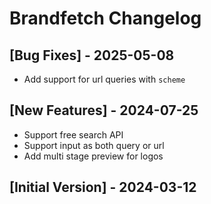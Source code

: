 # Brandfetch Changelog

## [Bug Fixes] - 2025-05-08

- Add support for url queries with `scheme`

## [New Features] - 2024-07-25

- Support free search API
- Support input as both query or url
- Add multi stage preview for logos

## [Initial Version] - 2024-03-12
